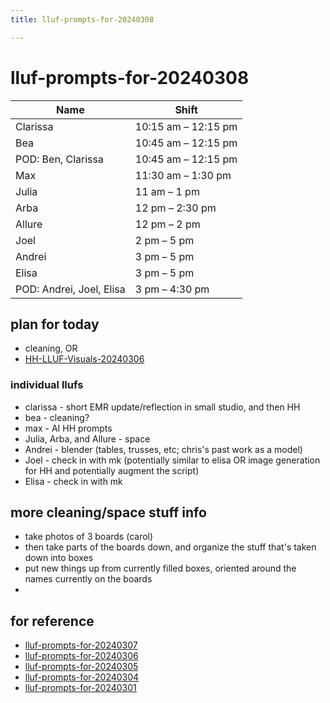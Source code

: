 ```yaml
---
title: lluf-prompts-for-20240308

---
```


# lluf-prompts-for-20240308

| Name                 | Shift            |
|----------------------|------------------|
| Clarissa             | 10:15 am – 12:15 pm |
| Bea                  | 10:45 am – 12:15 pm |
| POD: Ben, Clarissa   | 10:45 am – 12:15 pm |
| Max                  | 11:30 am – 1:30 pm  |
| Julia                | 11 am – 1 pm     |
| Arba                 | 12 pm – 2:30 pm  |
| Allure               | 12 pm – 2 pm     |
| Joel                 | 2 pm – 5 pm      |
| Andrei               | 3 pm – 5 pm      |
| Elisa                | 3 pm – 5 pm      |
| POD: Andrei, Joel, Elisa | 3 pm – 4:30 pm |

## plan for today
* cleaning, OR
* [HH-LLUF-Visuals-20240306](/yLvY89X4TViavtgG1QjDAQ)

### individual llufs
* clarissa - short EMR update/reflection in small studio, and then HH
* bea - cleaning?
* max - AI HH prompts
* Julia, Arba, and Allure - space 
* Andrei - blender (tables, trusses, etc; chris's past work as a model)
* Joel - check in with mk (potentially similar to elisa OR image generation for HH and potentially augment the script)
* Elisa - check in with mk

## more cleaning/space stuff info
* take photos of 3 boards (carol)
* then take parts of the boards down, and organize the stuff that's taken down into boxes
* put new things up from currently filled boxes, oriented around the names currently on the boards
* 

## for reference
* [lluf-prompts-for-20240307](/evD_ei4CQxWLQhiq4ztthw)
* [lluf-prompts-for-20240306](/0LfvfhLhRdmId52Z2AegXw)
* [lluf-prompts-for-20240305](/pJiIUEzNRya9nJ0KFgQK_A)
* [lluf-prompts-for-20240304](/lMKY_0o9Sp2s46ViCrx-fQ)
* [lluf-prompts-for-20240301](/7EaLk30rRNaPtY7h7Xpy8Q)
